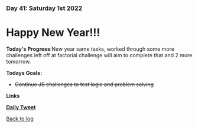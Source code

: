 ### Day 41: Saturday 1st 2022

# Happy New Year!!! 

**Today's Progress**:New year same tasks, worked through some more challenges left off at factorial challenge will aim to complete that and 2 more tomorrow.  

**Todays Goals:** 
- ~~Continue JS challenges to test logic and problem solving~~

**Links** 

[**Daily Tweet**](https://twitter.com/MrAldoJack/status/1477403451114016777) 



[Back to log](/log.md)